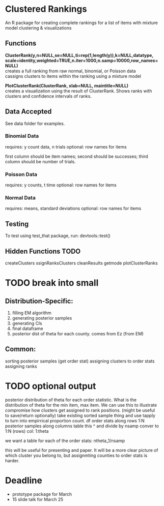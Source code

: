 
# Clustered Rankings  
An R package for creating complete rankings for a list of items with mixture model clustering & visualizations   
 
## Functions  
**ClusterRank(y,n=NULL,se=NULL,ti=rep(1,length(y)),k=NULL,datatype, scale=identity,weighted=TRUE,n.iter=1000,n.samp=10000,row_names=NULL)**  
creates a full ranking from raw normal, binomial, or Poisson data  
cassigns clusters to items within the ranking using a mixture model   

**PlotClusterRank(ClusterRank, xlab=NULL, maintitle=NULL)**     
creates a visualization using the result of ClusterRank.
Shows ranks with clusters and confidence intervals of ranks. 

## Data Accepted 
See data folder for examples.  
### Binomial Data
requires: y count data, n trials
optional: row names for items

first column should be item names; second should be successes; third column should be number of trials.  

### Poisson Data
requires: y counts, t time
optional: row names for items

### Normal Data
requires: means, standard deviations
optional: row names for items

## Testing
To test using test_that package, run: 
devtools::test()

## Hidden Functions TODO
createClusters
ssignRanksClusters
cleanResults
getmode
plotClusterRanks

# TODO break into small

## Distribution-Specific:  
1. filling EM algorithm
2. generating posterior samples
3. generating CIs
4. final dataframe
5. posterior dist of theta for each county. comes from Ez (from EM)

## Common:  
sorting posterior samples (get order stat)
assigning clusters to order stats
assigning ranks

# TODO optional output
posterior distribution of theta for each order statistic. What is the distribution of theta for the min item, max item. We can use this to illustrate compromise how clusters get assigned to rank positions. (might be useful to save/return optionally) take existing sorted sample thing and use tapply to turn into empirrical proportion count.
df
order stats along rows 1:N
posterior samples along columns
table this ^ and divide by nsamp
conver to 1:N (rows) col: 1:theta

we want a table for each of the order stats:
ntheta_1/nsamp

this will be useful for presenting and paper. It will be a more clear picture of which cluster you belong to, but assignmting counties to order stats is harder.

# Deadline  
 - prototype package for March  
 - 15 slide talk  for March 25  
